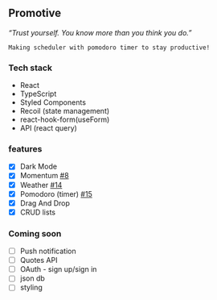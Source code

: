 ## Promotive

_“Trust yourself. You know more than
you think you do.”_

`Making scheduler with pomodoro timer to stay productive!`

### Tech stack

- React
- TypeScript
- Styled Components
- Recoil (state management)
- react-hook-form(useForm)
- API (react query)

### features

- [x] Dark Mode
- [x] Momentum [#8](https://github.com/devfrankkim/Promotive/issues/8)
- [x] Weather [#14](https://github.com/devfrankkim/Promotive/issues/14)
- [x] Pomodoro (timer) [#15](https://github.com/devfrankkim/Promotive/issues/15)
- [x] Drag And Drop
- [x] CRUD lists

### Coming soon

- [ ] Push notification
- [ ] Quotes API
- [ ] OAuth - sign up/sign in
- [ ] json db
- [ ] styling
